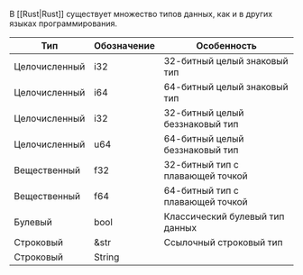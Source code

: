 В [[Rust|Rust]] существует множество типов данных, как и в других языках программирования.

| Тип           | Обозначение | Особенность                      |
| ------------- | ----------- | -------------------------------- |
| Целочисленный | i32         | 32-битный целый знаковый тип     |
| Целочисленный | i64         | 64-битный целый знаковый тип     |
| Целочисленный | i32         | 32-битный целый беззнаковый тип  |
| Целочисленный | u64         | 64-битный целый беззнаковый тип  |
| Вещественный  | f32         | 32-битный тип с плавающей точкой |
| Вещественный  | f64         | 64-битный тип с плавающей точкой |
| Булевый       | bool        | Классический булевый тип данных  |
| Строковый     | &str        | Ссылочный строковый тип          |
| Строковый     | String      |                                  |
